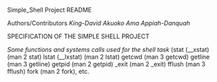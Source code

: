 Simple_Shell Project README

Authors/Contributors
*King-David Akuoko*
*Ama Appiah-Danquah*

SPECIFICATION OF THE SIMPLE SHELL PROJECT

*Some functions and systems calls used for the shell task*
(stat (__xstat) (man 2 stat)
lstat (__lxstat) (man 2 lstat)
getcwd (man 3 getcwd)
getline (man 3 getline)
getpid (man 2 getpid)
_exit (man 2 _exit)
fflush (man 3 fflush)
fork (man 2 fork), etc.
